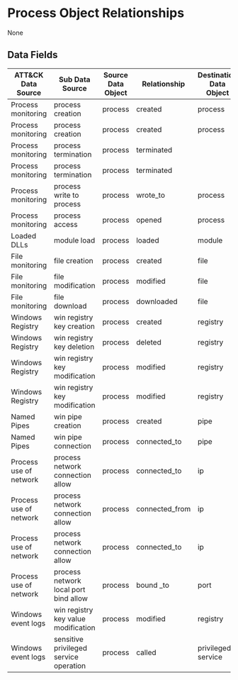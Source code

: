 # Process Object Relationships
None

## Data Fields

|	ATT&CK Data Source	|	Sub Data Source	|	Source Data Object	|	Relationship	|	Destination Data Object	|	EventID	|
|---|---|---|---|---|---|
|	Process monitoring	|	process creation	|	process	|	created	|	process	|	4688	|
|	Process monitoring	|	process creation	|	process	|	created	|	process	|	1	|
|	Process monitoring	|	process termination	|	process	|	terminated	|		|	4689	|
|	Process monitoring	|	process termination	|	process	|	terminated	|		|	5	|
|	Process monitoring	|	process write to process	|	process	|	wrote_to	|	process	|	8	|
|	Process monitoring	|	process access	|	process	|	opened	|	process	|	10	|
|	Loaded DLLs	|	module load	|	process	|	loaded	|	module	|	7	|
|	File monitoring	|	file creation	|	process	|	created	|	file	|	11	|
|	File monitoring	|	file modification	|	process	|	modified	|	file	|	11	|
|	File monitoring	|	file download	|	process	|	downloaded	|	file	|	11	|
|	Windows Registry	|	win registry key creation	|	process	|	created	|	registry	|	12	|
|	Windows Registry	|	win registry key deletion	|	process	|	deleted	|	registry	|	12	|
|	Windows Registry	|	win registry key modification	|	process	|	modified	|	registry	|	14	|
|	Windows Registry	|	win registry key modification	|	process	|	modified	|	registry	|	13	|
|	Named Pipes	|	win pipe creation	|	process	|	created	|	pipe	|	17	|
|	Named Pipes	|	win pipe connection	|	process	|	connected_to	|	pipe	|	18	|
|	Process use of network	|	process network connection allow	|	process	|	connected_to	|	ip	|	3	|
|	Process use of network	|	process network connection allow	|	process	|	connected_from	|	ip	|	5156	|
|	Process use of network	|	process network connection allow	|	process	|	connected_to	|	ip	|	5156	|
|	Process use of network	|	process network local port bind allow	|	process	|	bound _to	|	port	|	5158	|
|	Windows event logs	|	win registry key value modification	|	process	|	modified	|	registry	|	4657	|
|	Windows event logs	|	sensitive privileged service operation	|	process	|	called	|	privileged service	|	4673	|
